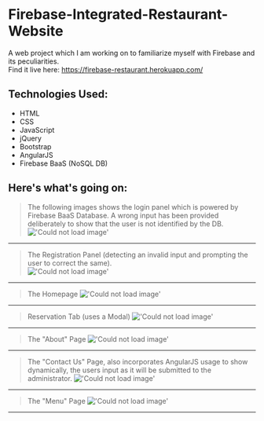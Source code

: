 # Firebase-Integrated-Restaurant-Website
A web project which I am working on to familiarize myself with Firebase and its peculiarities.  
Find it live here: https://firebase-restaurant.herokuapp.com/  
  
## Technologies Used:
- HTML
- CSS
- JavaScript
- jQuery
- Bootstrap
- AngularJS
- Firebase BaaS (NoSQL DB)

## Here's what's going on:   

> The following images shows the login panel which is powered by Firebase BaaS Database. A wrong input has been provided deliberately to show
that the user is not identified by the DB.
!['Could not load image'](/screenshots/4.png)  
----------------------------------------
> The Registration Panel (detecting an invalid input and prompting the user to correct the same).  
!['Could not load image'](/screenshots/3.png)  
  
----------------------------------------
> The Homepage
!['Could not load image'](/screenshots/1.png)  
  
----------------------------------------
> Reservation Tab (uses a Modal)
!['Could not load image'](/screenshots/2.png)  
  
----------------------------------------
> The "About" Page
!['Could not load image'](/screenshots/5.png)  
  
----------------------------------------
> The "Contact Us" Page, also incorporates AngularJS usage to show dynamically, the users input as it will be submitted to the administrator.
!['Could not load image'](/screenshots/6.png)  
  
----------------------------------------
> The "Menu" Page
!['Could not load image'](/screenshots/7.png)  
  
----------------------------------------
